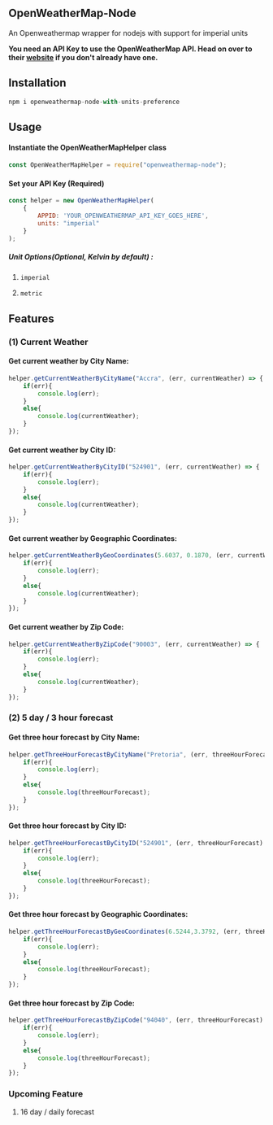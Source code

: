 ## OpenWeatherMap-Node
An Openweathermap wrapper for nodejs with support for imperial units

**You need an API Key to use the OpenWeatherMap API. Head on over to their [website](http://openweathermap.org/) if you don't already have one.**


## Installation

``` javascript
npm i openweathermap-node-with-units-preference
```

## Usage

#### Instantiate the OpenWeatherMapHelper class

``` javascript 
const OpenWeatherMapHelper = require("openweathermap-node");
```
#### Set your API Key (Required) 

``` javascript
const helper = new OpenWeatherMapHelper(
	{
		APPID: 'YOUR_OPENWEATHERMAP_API_KEY_GOES_HERE',
		units: "imperial"
	}
);
```


##### Unit Options(Optional, Kelvin by default) : 

1. ```imperial```

2. ```metric```


## Features


### (1) Current Weather
#### Get current weather by City Name:

```javascript
helper.getCurrentWeatherByCityName("Accra", (err, currentWeather) => {
	if(err){
		console.log(err);
	}
	else{
		console.log(currentWeather);
	}
});
```

#### Get current weather by City ID:
```javascript
helper.getCurrentWeatherByCityID("524901", (err, currentWeather) => {
	if(err){
		console.log(err);
	}
	else{
		console.log(currentWeather);
	}
});
```
#### Get current weather by Geographic Coordinates:

```javascript
helper.getCurrentWeatherByGeoCoordinates(5.6037, 0.1870, (err, currentWeather) => {
	if(err){
		console.log(err);
	}
	else{
		console.log(currentWeather);
	}
});
```
#### Get current weather by Zip Code:
```javascript
helper.getCurrentWeatherByZipCode("90003", (err, currentWeather) => {
	if(err){
		console.log(err);
	}
	else{
		console.log(currentWeather);
	}
});
```
### (2) 5 day / 3 hour forecast
#### Get three hour forecast by City Name:
```javascript
helper.getThreeHourForecastByCityName("Pretoria", (err, threeHourForecast) => {
	if(err){
		console.log(err);
	}
	else{
		console.log(threeHourForecast);
	}
});

```
#### Get three hour forecast by City ID:
```javascript
helper.getThreeHourForecastByCityID("524901", (err, threeHourForecast) => {
	if(err){
		console.log(err);
	}
	else{
		console.log(threeHourForecast);
	}
});

```

#### Get three hour forecast by Geographic Coordinates:
```javascript
helper.getThreeHourForecastByGeoCoordinates(6.5244,3.3792, (err, threeHourForecast) => {
	if(err){
		console.log(err);
	}
	else{
		console.log(threeHourForecast);
	}
});

```
#### Get three hour forecast by Zip Code:
```javascript
helper.getThreeHourForecastByZipCode("94040", (err, threeHourForecast) => {
	if(err){
		console.log(err);
	}
	else{
		console.log(threeHourForecast);
	}
});

```


### Upcoming Feature
1. 16 day / daily forecast 

